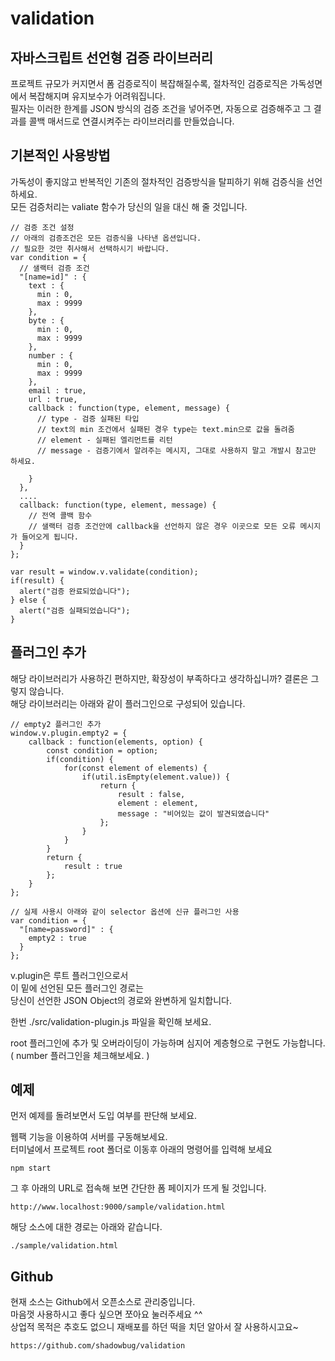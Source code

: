 # validation


## 자바스크립트 선언형 검증 라이브러리
프로젝트 규모가 커지면서 폼 검증로직이 복잡해질수록, 절차적인 검증로직은 가독성면에서 복잡해지며 유지보수가 어려워집니다.  
필자는 이러한 한계를 JSON 방식의 검증 조건을 넣어주면, 자동으로 검증해주고 그 결과를 콜백 매서드로 연결시켜주는 라이브러리를 만들었습니다.


## 기본적인 사용방법

가독성이 좋지않고 반복적인 기존의 절차적인 검증방식을 탈피하기 위해 검증식을 선언하세요.  
모든 검증처리는 valiate 함수가 당신의 일을 대신 해 줄 것입니다.

    // 검증 조건 설정
    // 아래의 검증조건은 모든 검증식을 나타낸 옵션입니다.
    // 필요한 것만 취사해서 선택하시기 바랍니다.
    var condition = {
      // 샐랙터 검증 조건
      "[name=id]" : {
        text : {
          min : 0,
          max : 9999
        },
        byte : {
          min : 0,
          max : 9999
        },
        number : {
          min : 0,
          max : 9999
        },
        email : true,
        url : true,
        callback : function(type, element, message) {
          // type - 검증 실패된 타입
          // text의 min 조건에서 실패된 경우 type는 text.min으로 값을 돌려줌
          // element - 실패된 엘리먼트를 리턴
          // message - 검증기에서 알려주는 메시지, 그대로 사용하지 말고 개발시 참고만 하세요.
          
        }
      },
      ....
      callback: function(type, element, message) {
        // 전역 콜백 함수
        // 샐랙터 검증 조건안에 callback을 선언하지 않은 경우 이곳으로 모든 오류 메시지가 들어오게 됩니다.
      }
    };

    var result = window.v.validate(condition);
    if(result) {
      alert("검증 완료되었습니다");
    } else {
      alert("검증 실패되었습니다");
    }



## 플러그인 추가

해당 라이브러리가 사용하긴 편하지만, 확장성이 부족하다고 생각하십니까? 결론은 그렇지 않습니다.  
해당 라이브러리는 아래와 같이 플러그인으로 구성되어 있습니다.


    // empty2 플러그인 추가
    window.v.plugin.empty2 = {
        callback : function(elements, option) {
            const condition = option;
            if(condition) {
                for(const element of elements) {
                    if(util.isEmpty(element.value)) {
                        return {
                            result : false,
                            element : element,
                            message : "비어있는 값이 발견되였습니다"
                        };
                    }
                }
            }
            return {
                result : true
            };
        }
    };

    // 실제 사용시 아래와 같이 selector 옵션에 신규 플러그인 사용
    var condition = {
      "[name=password]" : {
        empty2 : true
      }
    };

v.plugin은 루트 플러그인으로서   
이 밑에 선언된 모든 플러그인 경로는   
당신이 선언한 JSON Object의 경로와 완변하게 일치합니다.  

한번 ./src/validation-plugin.js 파일을 확인해 보세요.  

root 플러그인에 추가 및 오버라이딩이 가능하며 심지어 계층형으로 구현도 가능합니다.  
( number 플러그인을 체크해보세요. )  

## 예제
먼저 예제를 돌려보면서 도입 여부를 판단해 보세요.  

웹팩 기능을 이용하여 서버를 구동해보세요.  
터미널에서 프로젝트 root 폴더로 이동후 아래의 명령어를 입력해 보세요  

    npm start


그 후 아래의 URL로 접속해 보면 간단한 폼 페이지가 뜨게 될 것입니다.  

    http://www.localhost:9000/sample/validation.html


해당 소스에 대한 경로는 아래와 같습니다.  

    ./sample/validation.html 


## Github

현재 소스는 Github에서 오픈소스로 관리중입니다.  
마음껏 사용하시고 좋다 싶으면 쪼아요 눌러주세요 ^^  
상업적 목적은 추호도 없으니 재배포를 하던 떡을 치던 알아서 잘 사용하시고요~  

    https://github.com/shadowbug/validation






